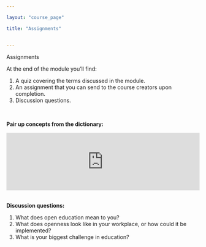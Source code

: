 ```yaml
---

layout: "course_page"

title: "Assignments"


---
```



<div class="text-center screen-title">
Assignments
</div>
<div class="screen-content">
 
 <p>
At the end of the module you’ll find:
</p>

<p>
   <ol>
<li class="number">A quiz covering the terms discussed in the module.</li>
<li class="number">An assignment that you can send to the course creators upon completion.</li>
<li class="number">Discussion questions.</li>
</ol>
  </p>
  &nbsp;
<p>
  <strong>Pair up concepts from the dictionary:</strong>
  </p>
<div class="row">
  <div class="col-md-12 col-xs-12">
   <div class="embed-responsive embed-responsive-16by9"> 
   <iframe src="https://learningapps.org/watch?v=p8d0fqg2n18" style="border:0px;width:100%;height:auto;" webkitallowfullscreen="true" mozallowfullscreen="true"></iframe></div></div>
</div>
&nbsp;

  <p><strong>Discussion questions:</strong></p> 
<p>
<ol>
<li class="number">What does open education mean to you?</li>
<li class="number">What does openness look like in your workplace, or how could it be implemented?</li>
<li class="number">What is your biggest challenge in education?</li>
</ol>
</p>

</div> 


